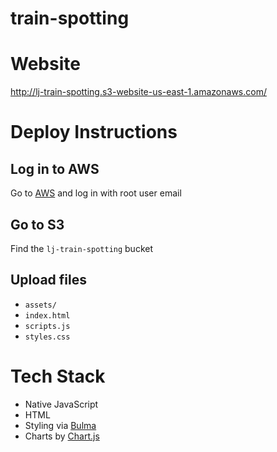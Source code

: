 # train-spotting


# Website

http://lj-train-spotting.s3-website-us-east-1.amazonaws.com/

# Deploy Instructions

## Log in to AWS

Go to [AWS](https://aws.com) and log in with root user email

## Go to S3

Find the `lj-train-spotting` bucket

## Upload files

- `assets/`
- `index.html`
- `scripts.js`
- `styles.css`

# Tech Stack

- Native JavaScript
- HTML
- Styling via [Bulma](https://bulma.io/)
- Charts by [Chart.js](https://www.chartjs.org/)
